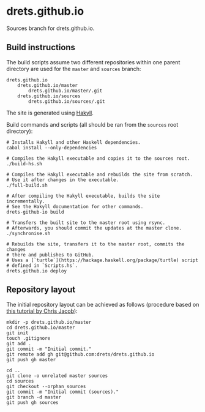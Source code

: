 drets.github.io
=================

Sources branch for drets.github.io.

Build instructions
------------------

The build scripts assume two different repositories within one parent
directory are used for the `master` and `sources` branch:

    drets.github.io
        drets.github.io/master
            drets.github.io/master/.git
        drets.github.io/sources
            drets.github.io/sources/.git

The site is generated using [Hakyll](http://jaspervdj.be/hakyll/).

Build commands and scripts (all should be ran from the `sources` root
directory):

    # Installs Hakyll and other Haskell dependencies.
    cabal install --only-dependencies

    # Compiles the Hakyll executable and copies it to the sources root.
    ./build-hs.sh

    # Compiles the Hakyll executable and rebuilds the site from scratch.
    # Use it after changes in the executable.
    ./full-build.sh

    # After compiling the Hakyll executable, builds the site incrementally.
    # See the Hakyll documentation for other commands.
    drets-github-io build

    # Transfers the built site to the master root using rsync.
    # Afterwards, you should commit the updates at the master clone.
    ./synchronise.sh

    # Rebuilds the site, transfers it to the master root, commits the changes
    # there and publishes to GitHub.
    # Uses a [`turtle`](https://hackage.haskell.org/package/turtle) script
    # defined in `Scripts.hs`.
    drets.github.io deploy

Repository layout
-----------------

The initial repository layout can be achieved as follows (procedure based on
[this tutorial by Chris Jacob](https://gist.github.com/chrisjacob/833223)):

    mkdir -p drets.github.io/master
    cd drets.github.io/master
    git init
    touch .gitignore
    git add .
    git commit -m "Initial commit."
    git remote add gh git@github.com:drets/drets.github.io
    git push gh master

    cd ..
    git clone -o unrelated master sources
    cd sources
    git checkout --orphan sources
    git commit -m "Initial commit (sources)."
    git branch -d master
    git push gh sources
